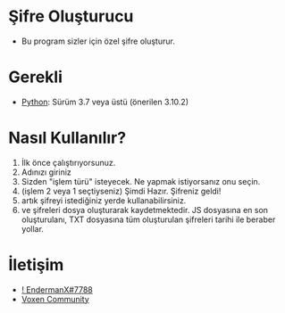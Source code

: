 # Şifre Oluşturucu

- Bu program sizler için özel şifre oluşturur.

# Gerekli

- [Python](https://www.python.org/downloads): Sürüm 3.7 veya üstü (önerilen 3.10.2)

# Nasıl Kullanılır?

1. İlk önce çalıştırıyorsunuz.
2. Adınızı giriniz
3. Sizden "işlem türü" isteyecek. Ne yapmak istiyorsanız onu seçin.
4. (işlem 2 veya 1 seçtiyseniz) Şimdi Hazır. Şifreniz geldi!
5. artık şifreyi istediğiniz yerde kullanabilirsiniz.
6. ve şifreleri dosya oluşturarak kaydetmektedir. JS dosyasına en son oluşturulanı, TXT dosyasına tüm oluşturulan şifreleri tarihi ile beraber yollar.

# İletişim

- [! EndermanX#7788](https://www.discord.com/users/744835491643260988)
- [Voxen Community](https://discord.gg/uF8TZY4MaR)

